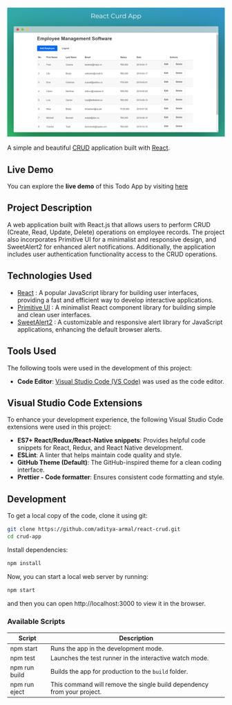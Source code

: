 <!--<h1 align="center">
  <a href="https://hilarious-haupia-a26180.netlify.app/">
    React Curd App
  </a>
</h1>
-->
![React_Curd-App](./banner.png)

<!--# React Curd App [![Netlify Status](https://api.netlify.com/api/v1/badges/f3917210-f4e4-40e4-9de1-cdd81ba6dc80/deploy-status)](https://app.netlify.com/sites/hilarious-haupia-a26180/deploys)
-->
A simple and beautiful [CRUD](https://www.codecademy.com/articles/what-is-crud) application built with [React](https://reactjs.org).

## Live Demo
You can explore the **live demo** of this Todo App by visiting [here](https://hilarious-haupia-a26180.netlify.app/)

## Project Description

A web application built with React.js that allows users to perform CRUD (Create, Read, Update, Delete) operations on employee records. The project also incorporates Primitive UI for a minimalist and responsive design, and SweetAlert2 for enhanced alert notifications. Additionally, the application includes user authentication functionality access to the CRUD operations.

## Technologies Used

- [React](http://reactjs.org) : A popular JavaScript library for building user interfaces, providing a fast and efficient way to develop interactive applications.
- [Primitive UI](https://taniarascia.github.io/primitive) : A  minimalist React component library for building simple and clean user interfaces.
- [SweetAlert2](https://sweetalert2.github.io) : A customizable and responsive alert library for JavaScript applications, enhancing the default browser alerts.

## Tools Used

The following tools were used in the development of this project:

- **Code Editor**: [Visual Studio Code (VS Code)](https://code.visualstudio.com/) was used as the code editor.

## Visual Studio Code Extensions

To enhance your development experience, the following Visual Studio Code extensions were used in this project:

- **ES7+ React/Redux/React-Native snippets**: Provides helpful code snippets for React, Redux, and React Native development.
- **ESLint**: A linter that helps maintain code quality and style.
- **GitHub Theme (Default)**: The GitHub-inspired theme for a clean coding interface.
- **Prettier - Code formatter**: Ensures consistent code formatting and style.

## Development

To get a local copy of the code, clone it using git:

```bash
git clone https://github.com/aditya-armal/react-crud.git
cd crud-app
```

Install dependencies:

```bash
npm install
```

Now, you can start a local web server by running:

```bash
npm start
```

and then you can open http://localhost:3000 to view it in the browser.

### Available Scripts

| Script        | Description                                                             |
| ------------- | ----------------------------------------------------------------------- |
| npm start     | Runs the app in the development mode.                                   |
| npm test      | Launches the test runner in the interactive watch mode.                 |
| npm run build | Builds the app for production to the `build` folder.                    |
| npm run eject | This command will remove the single build dependency from your project. |

